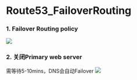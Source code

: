 # Route53_FailoverRouting

### 1. Failover Routing policy
![](https://i.loli.net/2019/07/09/5d242e3e421f690469.png)

### 2. 关闭Primary web server
需等待5-10mins，DNS会自动Failover
![](https://i.loli.net/2019/07/09/5d242fd057a8752445.png)

